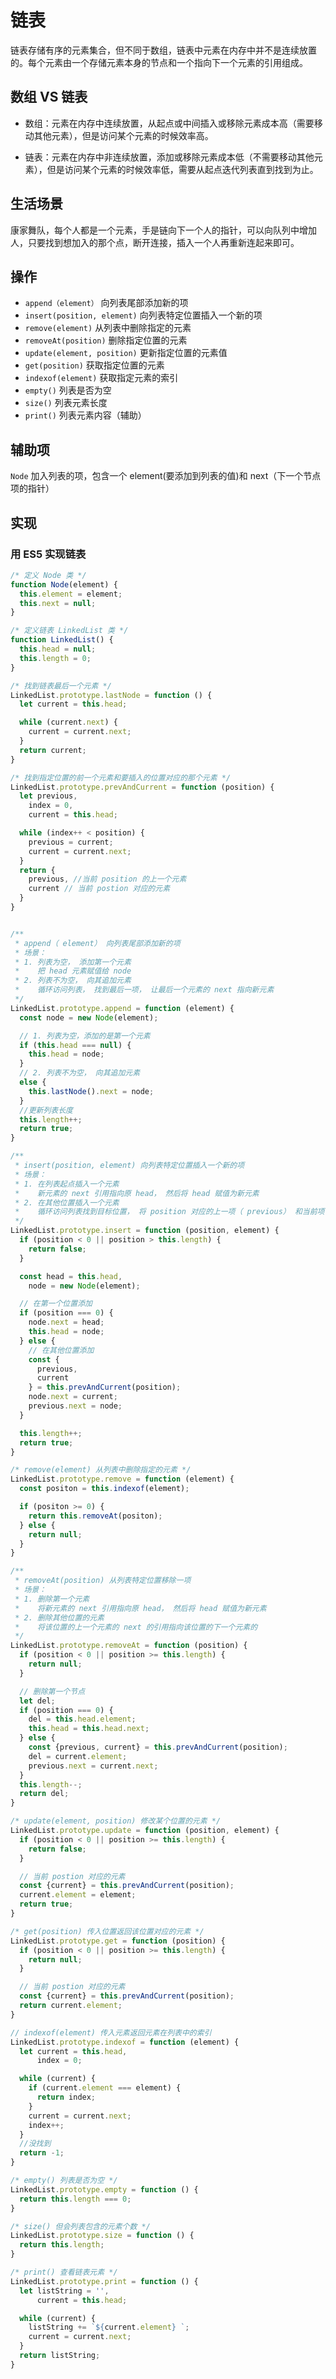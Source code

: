 # 链表

链表存储有序的元素集合，但不同于数组，链表中元素在内存中并不是连续放置的。每个元素由一个存储元素本身的节点和一个指向下一个元素的引用组成。

## 数组 VS 链表

- 数组：元素在内存中连续放置，从起点或中间插入或移除元素成本高（需要移动其他元素），但是访问某个元素的时候效率高。

- 链表：元素在内存中非连续放置，添加或移除元素成本低（不需要移动其他元素），但是访问某个元素的时候效率低，需要从起点迭代列表直到找到为止。

## 生活场景

康家舞队，每个人都是一个元素，手是链向下一个人的指针，可以向队列中增加人，只要找到想加入的那个点，断开连接，插入一个人再重新连起来即可。

## 操作

- `append（element）` 向列表尾部添加新的项
- `insert(position, element)` 向列表特定位置插入一个新的项
- `remove(element)` 从列表中删除指定的元素
- `removeAt(position)` 删除指定位置的元素
- `update(element, position)` 更新指定位置的元素值
- `get(position)` 获取指定位置的元素
- `indexof(element)` 获取指定元素的索引
- `empty()` 列表是否为空
- `size()` 列表元素长度
- `print()` 列表元素内容（辅助）

## 辅助项

`Node` 加入列表的项，包含一个 element(要添加到列表的值)和 next（下一个节点项的指针）

## 实现

### 用 ES5 实现链表

```JavaScript
/* 定义 Node 类 */
function Node(element) {
  this.element = element;
  this.next = null;
}

/* 定义链表 LinkedList 类 */
function LinkedList() {
  this.head = null;
  this.length = 0;
}

/* 找到链表最后一个元素 */
LinkedList.prototype.lastNode = function () {
  let current = this.head;

  while (current.next) {
    current = current.next;
  }
  return current;
}

/* 找到指定位置的前一个元素和要插入的位置对应的那个元素 */
LinkedList.prototype.prevAndCurrent = function (position) {
  let previous,
    index = 0,
    current = this.head;

  while (index++ < position) {
    previous = current;
    current = current.next;
  }
  return {
    previous, //当前 position 的上一个元素
    current // 当前 postion 对应的元素
  }
}


/**
 * append（ element） 向列表尾部添加新的项
 * 场景：
 * 1. 列表为空， 添加第一个元素
 *    把 head 元素赋值给 node
 * 2. 列表不为空， 向其追加元素
 *    循环访问列表， 找到最后一项， 让最后一个元素的 next 指向新元素
 */
LinkedList.prototype.append = function (element) {
  const node = new Node(element);

  // 1. 列表为空，添加的是第一个元素
  if (this.head === null) {
    this.head = node;
  }
  // 2. 列表不为空， 向其追加元素
  else {
    this.lastNode().next = node;
  }
  //更新列表长度
  this.length++;
  return true;
}

/**
 * insert(position, element) 向列表特定位置插入一个新的项
 * 场景：
 * 1. 在列表起点插入一个元素
 *    新元素的 next 引用指向原 head， 然后将 head 赋值为新元素
 * 2. 在其他位置插入一个元素
 *    循环访问列表找到目标位置， 将 position 对应的上一项（ previous） 和当前项（ current） 获取到， 让 previous 的 next 引用指向新元素， 然后将新元素 next 的引用指向 current
 */
LinkedList.prototype.insert = function (position, element) {
  if (position < 0 || position > this.length) {
    return false;
  }

  const head = this.head,
    node = new Node(element);

  // 在第一个位置添加
  if (position === 0) {
    node.next = head;
    this.head = node;
  } else {
    // 在其他位置添加
    const {
      previous,
      current
    } = this.prevAndCurrent(position);
    node.next = current;
    previous.next = node;
  }

  this.length++;
  return true;
}

/* remove(element) 从列表中删除指定的元素 */
LinkedList.prototype.remove = function (element) {
  const positon = this.indexof(element);

  if (positon >= 0) {
    return this.removeAt(positon);
  } else {
    return null;
  }
}

/**
 * removeAt(position) 从列表特定位置移除一项
 * 场景：
 * 1. 删除第一个元素
 *    将新元素的 next 引用指向原 head， 然后将 head 赋值为新元素
 * 2. 删除其他位置的元素
 *    将该位置的上一个元素的 next 的引用指向该位置的下一个元素的
 */
LinkedList.prototype.removeAt = function (position) {
  if (position < 0 || position >= this.length) {
    return null;
  }

  // 删除第一个节点
  let del;
  if (position === 0) {
    del = this.head.element;
    this.head = this.head.next;
  } else {
    const {previous, current} = this.prevAndCurrent(position);
    del = current.element;
    previous.next = current.next;
  }
  this.length--;
  return del;
}

/* update(element, position) 修改某个位置的元素 */
LinkedList.prototype.update = function (position, element) {
  if (position < 0 || position >= this.length) {
    return false;
  }

  // 当前 postion 对应的元素
  const {current} = this.prevAndCurrent(position);
  current.element = element;
  return true;
}

/* get(position) 传入位置返回该位置对应的元素 */
LinkedList.prototype.get = function (position) {
  if (position < 0 || position >= this.length) {
    return null;
  }

  // 当前 postion 对应的元素
  const {current} = this.prevAndCurrent(position);
  return current.element;
}

// indexof(element) 传入元素返回元素在列表中的索引
LinkedList.prototype.indexof = function (element) {
  let current = this.head,
      index = 0;

  while (current) {
    if (current.element === element) {
      return index;
    }
    current = current.next;
    index++;
  }
  //没找到
  return -1;
}

/* empty() 列表是否为空 */
LinkedList.prototype.empty = function () {
  return this.length === 0;
}

/* size() 但会列表包含的元素个数 */
LinkedList.prototype.size = function () {
  return this.length;
}

/* print() 查看链表元素 */
LinkedList.prototype.print = function () {
  let listString = '',
      current = this.head;

  while (current) {
    listString += `${current.element} `;
    current = current.next;
  }
  return listString;
}

```

